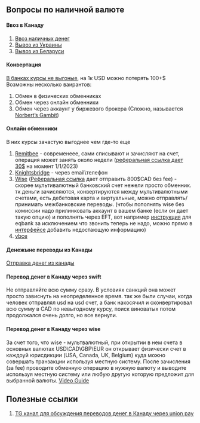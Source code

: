 ## Вопросы по наличной валюте

#### Ввоз в Канаду
1. [Ввоз наличных денег](cash_arrival.md)
2. [Вывоз из Украины](cash_ukraine.md)
3. [Вывоз из Беларуси](cash_belarus.md)


#### Конвертация
[В банках курсы не выгоные](https://www.knightsbridgefx.com/comparefxrates/), на 1к 
USD можно потерять 100+$
Возможны несколько ваирантов:
1. Обмен в физических обменниках
2. Обмен через онлайн обменники
3. Обмен через аккаунт у биржевого брокера (Сложно, называется [Norbert’s Gambit](https://wealthsavvy.ca/norberts-gambit-questrade/))

#### Онлайн обменники 
В них курсы зачастую выгоднее чем где-то еще
1. [Remitbee](https://www.remitbee.com) - современеее, сами списывают и зачисляют на счет, операция может занять около недели ([реферальная ссылка дает 30$](https://www.remitbee.com/refer/acharnak) на момент 1/1/2023)
2. [Knightsbridge](https://www.knightsbridgefx.com/) - через email\телефон
3. [Wise](https://wise.com) ([Реферальная ссылка](https://wise.com/invite/ata/alekseyc24) дает отправить 800$CAD без fee) - скорее мультивалютный банковский счет нежели просто обменник. тк деньги зачисляются, конвертируются между мультивалютными счетами, есть дебетовая карта и виртуальные, можно отправлять/принимать межбанковские переводы. (чтобы пополнять wise без комиссии надо прилинковать аккаунт в вашем банке (если он дает такую опцию) и пополнять через EFT, вот например [инструкция](https://t.me/canada_finances/124654) для eqbank за исключением что звонить теперь не надо, можно прямо в [интерфейсе](https://www.eqbank.ca/help/common-questions#how-do-i-link-a-bank-account-to-my-eq-bank-account) добавить недостающую информацию)
4. [vbce](https://www.vbce.ca)


#### Денежыне переводы из Канады
[Отправка денег из канады](send_money_from_canada.md)

#### Перевод денег в Канаду через swift
Не отправляйте всю сумму сразу. В условиях санкций она может просто зависнуть на неопределенное время. так же были случаи, когда человек отправлял usd на usd счет, а банк накосячил и сконвертировал всю сумму в CAD по невыгодному курсу, поиск виноватых потом продолжался очень долго, но все вернули.

#### Перевод денег в Канаду через wise
За счет того, что wise - мультвалютный, при открытии в нем счета в основных валютах USD\CAD\GBP\EUR он открывает физически счет в каждоуй юрисдикции (USA, Canada, UK, Belgium) куда можно совершать транзакции используя местную систему. После зачисления (за fee) проводите обменную операцию в нужную валюту и выводите используя местную систему или любую другую которую предложит для выбранной валюты. 
[Video Guide](https://www.youtube.com/watch?v=oVG-p27bHkE)

## Полезные ссылки
1. [TG канал для обсуждения переводов денег в Канаду через union pay](https://t.me/unionpay_canada)

